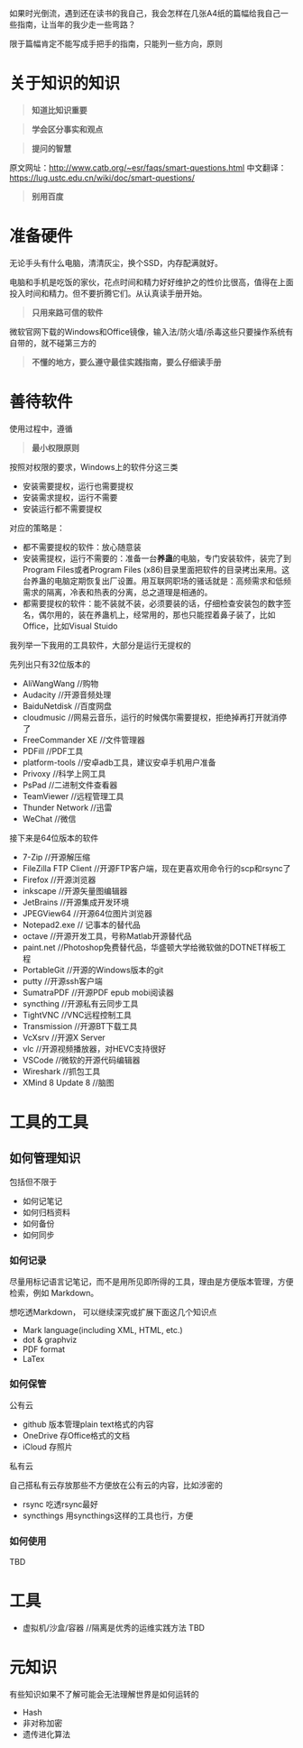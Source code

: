 如果时光倒流，遇到还在读书的我自己，我会怎样在几张A4纸的篇幅给我自己一些指南，让当年的我少走一些弯路？

限于篇幅肯定不能写成手把手的指南，只能列一些方向，原则

# 关于知识的知识

>**知道比知识重要**

>**学会区分事实和观点**

>**提问的智慧**

原文网址：http://www.catb.org/~esr/faqs/smart-questions.html
中文翻译：https://lug.ustc.edu.cn/wiki/doc/smart-questions/

>**别用百度**

# 准备硬件

无论手头有什么电脑，清清灰尘，换个SSD，内存配满就好。

电脑和手机是吃饭的家伙，花点时间和精力好好维护之的性价比很高，值得在上面投入时间和精力。但不要折腾它们。从认真读手册开始。


>**只用来路可信的软件**

微软官网下载的Windows和Office镜像，输入法/防火墙/杀毒这些只要操作系统有自带的，就不碰第三方的

>**不懂的地方，要么遵守最佳实践指南，要么仔细读手册**


# 善待软件

使用过程中，遵循
>**最小权限原则**

按照对权限的要求，Windows上的软件分这三类

- 安装需要提权，运行也需要提权
- 安装需求提权，运行不需要
- 安装运行都不需要提权

对应的策略是：
- 都不需要提权的软件：放心随意装
- 安装需提权，运行不需要的：准备一台**养蛊**的电脑，专门安装软件，装完了到Program Files或者Program Files (x86)目录里面把软件的目录拷出来用。这台养蛊的电脑定期恢复出厂设置。用互联网职场的骚话就是：高频需求和低频需求的隔离，冷表和热表的分离，总之道理是相通的。
- 都需要提权的软件：能不装就不装，必须要装的话，仔细检查安装包的数字签名，偶尔用的，装在养蛊机上，经常用的，那也只能捏着鼻子装了，比如Office，比如Visual Stuido

我列举一下我用的工具软件，大部分是运行无提权的

先列出只有32位版本的
- AliWangWang //购物
- Audacity //开源音频处理
- BaiduNetdisk  //百度网盘
- cloudmusic //网易云音乐，运行的时候偶尔需要提权，拒绝掉再打开就消停了
- FreeCommander XE //文件管理器
- PDFill //PDF工具
- platform-tools //安卓adb工具，建议安卓手机用户准备
- Privoxy  //科学上网工具
- PsPad  //二进制文件查看器
- TeamViewer //远程管理工具
- Thunder Network  //迅雷
- WeChat //微信

接下来是64位版本的软件
- 7-Zip //开源解压缩
- FileZilla FTP Client //开源FTP客户端，现在更喜欢用命令行的scp和rsync了
- Firefox //开源浏览器
- inkscape //开源矢量图编辑器
- JetBrains //开源集成开发环境
- JPEGView64 //开源64位图片浏览器
- Notepad2.exe // 记事本的替代品
- octave //开源开发工具，号称Matlab开源替代品
- paint.net //Photoshop免费替代品，华盛顿大学给微软做的DOTNET样板工程
- PortableGit //开源的Windows版本的git
- putty //开源ssh客户端
- SumatraPDF //开源PDF epub mobi阅读器
- syncthing //开源私有云同步工具 
- TightVNC //VNC远程控制工具
- Transmission //开源BT下载工具
- VcXsrv //开源X Server
- vlc //开源视频播放器，对HEVC支持很好
- VSCode //微软的开源代码编辑器
- Wireshark //抓包工具
- XMind 8 Update 8 //脑图

#  工具的工具

## 如何管理知识

包括但不限于 
- 如何记笔记
- 如何归档资料
- 如何备份
- 如何同步

### 如何记录
尽量用标记语言记笔记，而不是用所见即所得的工具，理由是方便版本管理，方便检索，例如 Markdown。

想吃透Markdown， 可以继续深究或扩展下面这几个知识点

- Mark language(including XML, HTML, etc.) 
- dot & graphviz 
- PDF format 
- LaTex

### 如何保管
公有云
- github   版本管理plain text格式的内容
- OneDrive 存Office格式的文档
- iCloud   存照片

私有云

自己搭私有云存放那些不方便放在公有云的内容，比如涉密的
- rsync 吃透rsync最好
- syncthings 用syncthings这样的工具也行，方便

### 如何使用
TBD


# 工具

- 虚拟机/沙盒/容器 //隔离是优秀的运维实践方法
TBD

# 元知识

有些知识如果不了解可能会无法理解世界是如何运转的
- Hash
- 非对称加密
- 遗传进化算法
